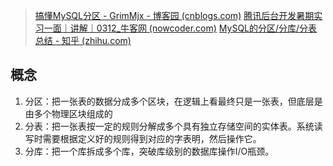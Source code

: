 > [搞懂MySQL分区 - GrimMjx - 博客园 (cnblogs.com)](https://www.cnblogs.com/GrimMjx/p/10526821.html)
> [腾讯后台开发暑期实习一面｜讲解｜0312_牛客网 (nowcoder.com)](https://www.nowcoder.com/discuss/596865907796787200)
> [MySQL的分区/分库/分表总结 - 知乎 (zhihu.com)](https://zhuanlan.zhihu.com/p/342814592#:~:text=%E5%88%86%E5%8C%BA%EF%BC%9A%E6%8A%8A%E4%B8%80%E5%BC%A0%E8%A1%A8%E7%9A%84%E6%95%B0%E6%8D%AE%E5%88%86%E6%88%90%E5%A4%9A%E4%B8%AA%E5%8C%BA%E5%9D%97%EF%BC%8C%E5%9C%A8%E9%80%BB%E8%BE%91%E4%B8%8A%E7%9C%8B%E6%9C%80%E7%BB%88%E5%8F%AA%E6%98%AF%E4%B8%80%E5%BC%A0%E8%A1%A8%EF%BC%8C%E4%BD%86%E5%BA%95%E5%B1%82%E6%98%AF%E7%94%B1%E5%A4%9A%E4%B8%AA%E7%89%A9%E7%90%86%E5%8C%BA%E5%9D%97%E7%BB%84%E6%88%90%E7%9A%84%20%E5%88%86%E8%A1%A8%EF%BC%9A%E6%8A%8A%E4%B8%80%E5%BC%A0%E8%A1%A8%E6%8C%89%E4%B8%80%E5%AE%9A%E7%9A%84%E8%A7%84%E5%88%99%E5%88%86%E8%A7%A3%E6%88%90%E5%A4%9A%E4%B8%AA%E5%85%B7%E6%9C%89%E7%8B%AC%E7%AB%8B%E5%AD%98%E5%82%A8%E7%A9%BA%E9%97%B4%E7%9A%84%E5%AE%9E%E4%BD%93%E8%A1%A8%E3%80%82,%E7%B3%BB%E7%BB%9F%E8%AF%BB%E5%86%99%E6%97%B6%E9%9C%80%E8%A6%81%E6%A0%B9%E6%8D%AE%E5%AE%9A%E4%B9%89%E5%A5%BD%E7%9A%84%E8%A7%84%E5%88%99%E5%BE%97%E5%88%B0%E5%AF%B9%E5%BA%94%E7%9A%84%E5%AD%97%E8%A1%A8%E6%98%8E%EF%BC%8C%E7%84%B6%E5%90%8E%E6%93%8D%E4%BD%9C%E5%AE%83%E3%80%82%20%E5%88%86%E5%BA%93%EF%BC%9A%E6%8A%8A%E4%B8%80%E4%B8%AA%E5%BA%93%E6%8B%86%E6%88%90%E5%A4%9A%E4%B8%AA%E5%BA%93%EF%BC%8C%E7%AA%81%E7%A0%B4%E5%BA%93%E7%BA%A7%E5%88%AB%E7%9A%84%E6%95%B0%E6%8D%AE%E5%BA%93%E6%93%8D%E4%BD%9CI%2FO%E7%93%B6%E9%A2%88%E3%80%82)

## 概念

1. 分区：把一张表的数据分成多个区块，在逻辑上看最终只是一张表，但底层是由多个物理区块组成的
2. 分表：把一张表按一定的规则分解成多个具有独立存储空间的实体表。系统读写时需要根据定义好的规则得到对应的字表明，然后操作它。
3. 分库：把一个库拆成多个库，突破库级别的数据库操作I/O瓶颈。
